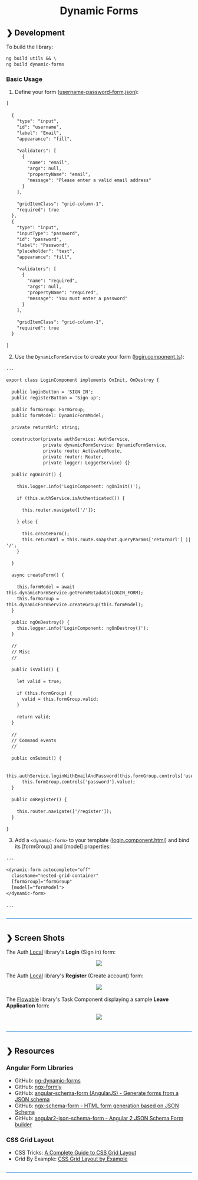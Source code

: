 <h1 align="center">Dynamic Forms</h1>

## ❯ Development

To build the library:

```
ng build utils && \
ng build dynamic-forms
```
### Basic Usage

1. Define your form ([username-password-form.json](https://github.com/Robinyo/serendipity/blob/master/projects/sales/src/assets/data/forms/en/username-password-form.json)):


```
[

  {
    "type": "input",
    "id": "username",
    "label": "Email",
    "appearance": "fill",

    "validators": [
      {
        "name": "email",
        "args": null,
        "propertyName": "email",
        "message": "Please enter a valid email address"
      }
    ],

    "gridItemClass": "grid-column-1",
    "required": true
  },
  {
    "type": "input",
    "inputType": "password",
    "id": "password",
    "label": "Password",
    "placeholder": "test",
    "appearance": "fill",

    "validators": [
      {
        "name": "required",
        "args": null,
        "propertyName": "required",
        "message": "You must enter a password"
      }
    ],

    "gridItemClass": "grid-column-1",
    "required": true
  }

]
```

2. Use the `DynamicFormService` to create your form ([login.component.ts](https://github.com/Robinyo/serendipity/blob/master/projects/auth-local/src/lib/components/login/login.component.ts)):

```
...

export class LoginComponent implements OnInit, OnDestroy {

  public loginButton = 'SIGN IN';
  public registerButton = 'Sign up';

  public formGroup: FormGroup;
  public formModel: DynamicFormModel;

  private returnUrl: string;

  constructor(private authService: AuthService,
              private dynamicFormService: DynamicFormService,
              private route: ActivatedRoute,
              private router: Router,
              private logger: LoggerService) {}

  public ngOnInit() {

    this.logger.info('LoginComponent: ngOnInit()');

    if (this.authService.isAuthenticated()) {

      this.router.navigate(['/']);

    } else {

      this.createForm();
      this.returnUrl = this.route.snapshot.queryParams['returnUrl'] || '/';
    }

  }

  async createForm() {

    this.formModel = await this.dynamicFormService.getFormMetadata(LOGIN_FORM);
    this.formGroup = this.dynamicFormService.createGroup(this.formModel);
  }

  public ngOnDestroy() {
    this.logger.info('LoginComponent: ngOnDestroy()');
  }

  //
  // Misc
  //

  public isValid() {

    let valid = true;

    if (this.formGroup) {
      valid = this.formGroup.valid;
    }

    return valid;
  }

  //
  // Command events
  //

  public onSubmit() {

    this.authService.loginWithEmailAndPassword(this.formGroup.controls['username'].value,
      this.formGroup.controls['password'].value);
  }

  public onRegister() {

    this.router.navigate(['/register']);
  }

}
```

3. Add a `<dynamic-form>` to your template ([login.component.html](https://github.com/Robinyo/serendipity/blob/master/projects/auth-local/src/lib/components/login/login.component.html)) and bind its [formGroup] and [model] properties:

```
...

<dynamic-form autocomplete="off"
  className="nested-grid-container"
  [formGroup]="formGroup"
  [model]="formModel">
</dynamic-form>

...
```

![divider](./divider.png)

## ❯ Screen Shots

The Auth [Local](https://github.com/Robinyo/serendipity/tree/master/projects/auth-local) library's **Login** (Sign in) form:

<p align="center">
  <img src="https://github.com/Robinyo/serendipity/blob/master/screen-shots/local-auth-login.png">
</p>

The Auth [Local](https://github.com/Robinyo/serendipity/tree/master/projects/auth-local) library's **Register** (Create account) form:

<p align="center">
  <img src="https://github.com/Robinyo/serendipity/blob/master/screen-shots/local-auth-register.png">
</p>

The [Flowable](https://github.com/Robinyo/serendipity/tree/master/projects/flowable) library's Task Component displaying a sample **Leave Application** form:

<p align="center">
  <img src="https://github.com/Robinyo/serendipity/blob/master/screen-shots/task-component.png"/>
</p>

![divider](./divider.png)

## ❯ Resources 

### Angular Form Libraries

* GitHub: [ng-dynamic-forms](https://github.com/udos86/ng-dynamic-forms)
* GitHub: [ngx-formly](https://github.com/formly-js/ngx-formly)
* GitHub: [angular-schema-form (AngularJS) - Generate forms from a JSON schema](https://github.com/json-schema-form/angular-schema-form)
* GitHub: [ngx-schema-form - HTML form generation based on JSON Schema](https://github.com/guillotinaweb/ngx-schema-form)
* GitHub: [angular2-json-schema-form - Angular 2 JSON Schema Form builder](https://github.com/dschnelldavis/angular2-json-schema-form)

### CSS Grid Layout

* CSS Tricks: [A Complete Guide to CSS Grid Layout](https://css-tricks.com/snippets/css/complete-guide-grid/)
* Grid By Example: [CSS Grid Layout by Example](https://gridbyexample.com/learn/)

![divider](./divider.png)
